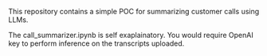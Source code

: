 This repository contains a simple POC for summarizing customer calls using LLMs.

The call_summarizer.ipynb is self exaplainatory. You would require OpenAI key to perform inference on the transcripts uploaded.
